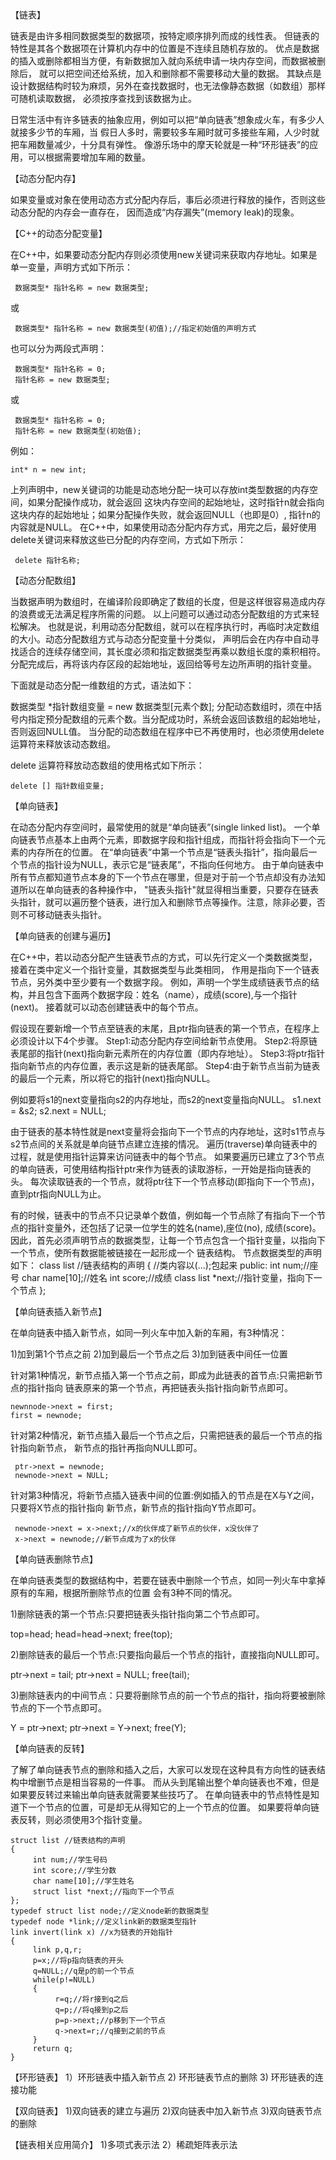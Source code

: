 【链表】

链表是由许多相同数据类型的数据项，按特定顺序排列而成的线性表。
但链表的特性是其各个数据项在计算机内存中的位置是不连续且随机存放的。
优点是数据的插入或删除都相当方便，有新数据加入就向系统申请一块内存空间，而数据被删除后，
就可以把空间还给系统，加入和删除都不需要移动大量的数据。
其缺点是设计数据结构时较为麻烦，另外在查找数据时，也无法像静态数据（如数组）那样可随机读取数据，
必须按序查找到该数据为止。

日常生活中有许多链表的抽象应用，例如可以把“单向链表”想象成火车，有多少人就接多少节的车厢，当
假日人多时，需要较多车厢时就可多接些车厢，人少时就把车厢数量减少，十分具有弹性。
像游乐场中的摩天轮就是一种“环形链表”的应用，可以根据需要增加车厢的数量。

【动态分配内存】

如果变量或对象在使用动态方式分配内存后，事后必须进行释放的操作，否则这些动态分配的内存会一直存在，
因而造成“内存漏失”(memory leak)的现象。

【C++的动态分配变量】

在C++中，如果要动态分配内存则必须使用new关键词来获取内存地址。如果是单一变量，声明方式如下所示：

     数据类型* 指针名称 = new 数据类型;
或 

     数据类型* 指针名称 = new 数据类型(初值);//指定初始值的声明方式

也可以分为两段式声明：
     
     数据类型* 指针名称 = 0;
     指针名称 = new 数据类型;
或

     数据类型* 指针名称 = 0;
     指针名称 = new 数据类型(初始值);

例如：
    
    int* n = new int;

上列声明中，new关键词的功能是动态地分配一块可以存放int类型数据的内存空间，如果分配操作成功，就会返回
这块内存空间的起始地址，这时指针n就会指向这块内存的起始地址；如果分配操作失败，就会返回NULL（也即是0）,
指针n的内容就是NULL。
在C++中，如果使用动态分配内存方式，用完之后，最好使用delete关键词来释放这些已分配的内存空间，方式如下所示：
    
     delete 指针名称;

【动态分配数组】

当数据声明为数组时，在编译阶段即确定了数组的长度，但是这样很容易造成内存的浪费或无法满足程序所需的问题。
以上问题可以通过动态分配数组的方式来轻松解决。
也就是说，利用动态分配数组，就可以在程序执行时，再临时决定数组的大小。动态分配数组方式与动态分配变量十分类似，
声明后会在内存中自动寻找适合的连续存储空间，其长度必须和指定数据类型再乘以数组长度的乘积相符。
分配完成后，再将该内存区段的起始地址，返回给等号左边所声明的指针变量。

下面就是动态分配一维数组的方式，语法如下：

   数据类型 *指针数组变量 = new 数据类型[元素个数];
分配动态数组时，须在中括号内指定预分配数组的元素个数。当分配成功时，系统会返回该数组的起始地址，否则返回NULL值。
当分配的动态数组在程序中已不再使用时，也必须使用delete运算符来释放该动态数组。

delete 运算符释放动态数组的使用格式如下所示：

    delete [] 指针数组变量;

【单向链表】

在动态分配内存空间时，最常使用的就是“单向链表”(single linked list)。
一个单向链表节点基本上由两个元素，即数据字段和指针组成，而指针将会指向下一个元素的内存所在的位置。
在“单向链表”中第一个节点是“链表头指针”，指向最后一个节点的指针设为NULL，表示它是“链表尾”，不指向任何地方。
由于单向链表中所有节点都知道节点本身的下一个节点在哪里，但是对于前一个节点却没有办法知道所以在单向链表的各种操作中，
"链表头指针"就显得相当重要，只要存在链表头指针，就可以遍历整个链表，进行加入和删除节点等操作。注意，除非必要，否则不可移动链表头指针。

【单向链表的创建与遍历】

在C++中，若以动态分配产生链表节点的方式，可以先行定义一个类数据类型，接着在类中定义一个指针变量，其数据类型与此类相同，
作用是指向下一个链表节点，另外类中至少要有一个数据字段。
例如，声明一个学生成绩链表节点的结构，并且包含下面两个数据字段：姓名（name），成绩(score),与一个指针(next)。
接着就可以动态创建链表中的每个节点。

假设现在要新增一个节点至链表的末尾，且ptr指向链表的第一个节点，在程序上必须设计以下4个步骤。
Step1:动态分配内存空间给新节点使用。
Step2:将原链表尾部的指针(next)指向新元素所在的内存位置（即内存地址）。
Step3:将ptr指针指向新节点的内存位置，表示这是新的链表尾部。
Step4:由于新节点当前为链表的最后一个元素，所以将它的指针(next)指向NULL。

例如要将s1的next变量指向s2的内存地址，而s2的next变量指向NULL。
s1.next = &s2;
s2.next = NULL;

由于链表的基本特性就是next变量将会指向下一个节点的内存地址，这时s1节点与s2节点间的关系就是单向链节点建立连接的情况。
遍历(traverse)单向链表中的过程，就是使用指针运算来访问链表中的每个节点。
如果要遍历已建立了3个节点的单向链表，可使用结构指针ptr来作为链表的读取游标，一开始是指向链表的头。
每次读取链表的一个节点，就将ptr往下一个节点移动(即指向下一个节点)，直到ptr指向NULL为止。

有的时候，链表中的节点不只记录单个数值，例如每一个节点除了有指向下一个节点的指针变量外，还包括了记录一位学生的姓名(name),座位(no),
成绩(score)。因此，首先必须声明节点的数据类型，让每一个节点包含一个指针变量，以指向下一个节点，使所有数据能被链接在一起形成一个
链表结构。
节点数据类型的声明如下：
class list   //链表结构的声明
{            //类内容以(...);包起来
    public:
    int num;//座号
    char name[10];//姓名
    int score;//成绩
    class list *next;//指针变量，指向下一个节点
};

【单向链表插入新节点】

在单向链表中插入新节点，如同一列火车中加入新的车厢，有3种情况：

1)加到第1个节点之前
2)加到最后一个节点之后
3)加到链表中间任一位置

针对第1种情况，新节点插入第一个节点之前，即成为此链表的首节点:只需把新节点的指针指向
链表原来的第一个节点，再把链表头指针指向新节点即可。

    newnnode->next = first;
    first = newnode;

针对第2种情况，新节点插入最后一个节点之后，只需把链表的最后一个节点的指针指向新节点，
新节点的指针再指向NULL即可。

     ptr->next = newnode;
     newnode->next = NULL;

 针对第3种情况，将新节点插入链表中间的位置:例如插入的节点是在X与Y之间，只要将X节点的指针指向
 新节点，新节点的指针指向Y节点即可。

     newnode->next = x->next;//x的伙伴成了新节点的伙伴，x没伙伴了
     x->next = newnode;//新节点成为了x的伙伴

【单向链表删除节点】

在单向链表类型的数据结构中，若要在链表中删除一个节点，如同一列火车中拿掉原有的车厢，根据所删除节点的位置
会有3种不同的情况。

1)删除链表的第一个节点:只要把链表头指针指向第二个节点即可。

   top=head;
   head=head->next;
   free(top);

2)删除链表的最后一个节点:只要指向最后一个节点的指针，直接指向NULL即可。

   ptr->next = tail;
   ptr->next = NULL;
   free(tail);

3)删除链表内的中间节点：只要将删除节点的前一个节点的指针，指向将要被删除节点的下一个节点即可。

   Y = ptr->next;
   ptr->next = Y->next;
   free(Y);

 【单向链表的反转】
  
  了解了单向链表节点的删除和插入之后，大家可以发现在这种具有方向性的链表结构中增删节点是相当容易的一件事。
  而从头到尾输出整个单向链表也不难，但是如果要反转过来输出单向链表就需要某些技巧了。
  在单向链表中的节点特性是知道下一个节点的位置，可是却无从得知它的上一个节点的位置。
  如果要将单向链表反转，则必须使用3个指针变量。

    struct list //链表结构的声明
    {
         int num;//学生号码
         int score;//学生分数
         char name[10];//学生姓名
         struct list *next;//指向下一个节点
    };
    typedef struct list node;//定义node新的数据类型
    typedef node *link;//定义link新的数据类型指针
    link invert(link x) //x为链表的开始指针
    {
         link p,q,r;
         p=x;//将p指向链表的开头
         q=NULL;//q是p的前一个节点
         while(p!=NULL)
         {
              r=q;//将r接到q之后
              q=p;//将q接到p之后
              p=p->next;//p移到下一个节点
              q->next=r;//q接到之前的节点
         }
         return q;
    }

 【环形链表】
  1）环形链表中插入新节点
  2) 环形链表节点的删除
  3) 环形链表的连接功能

 【双向链表】
  1)双向链表的建立与遍历
  2)双向链表中加入新节点
  3)双向链表节点的删除
  
  【链表相关应用简介】
   1)多项式表示法
   2）稀疏矩阵表示法
   
